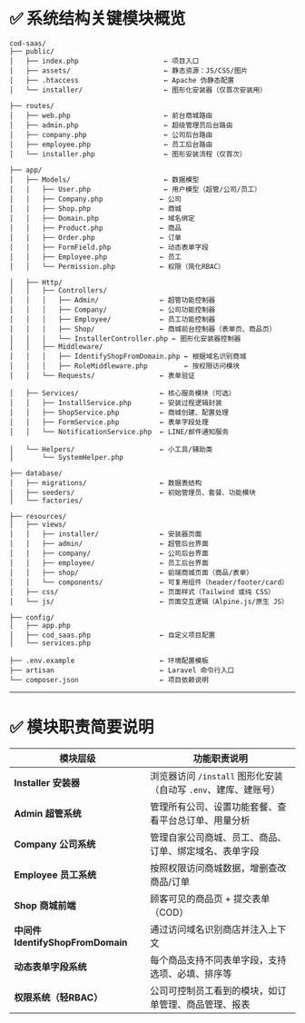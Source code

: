

# ✅ 系统结构关键模块概览

```
cod-saas/
├── public/
│   ├── index.php                     ← 项目入口
│   ├── assets/                       ← 静态资源：JS/CSS/图片
│   ├── .htaccess                     ← Apache 伪静态配置
│   └── installer/                    ← 图形化安装器（仅首次安装用）

├── routes/
│   ├── web.php                       ← 前台商城路由
│   ├── admin.php                     ← 超级管理员后台路由
│   ├── company.php                   ← 公司后台路由
│   ├── employee.php                  ← 员工后台路由
│   └── installer.php                 ← 图形安装流程（仅首次）

├── app/
│   ├── Models/                       ← 数据模型
│   │   ├── User.php                  ← 用户模型（超管/公司/员工）
│   │   ├── Company.php              ← 公司
│   │   ├── Shop.php                 ← 商城
│   │   ├── Domain.php               ← 域名绑定
│   │   ├── Product.php              ← 商品
│   │   ├── Order.php                ← 订单
│   │   ├── FormField.php            ← 动态表单字段
│   │   ├── Employee.php             ← 员工
│   │   └── Permission.php           ← 权限（简化RBAC）

│   ├── Http/
│   │   ├── Controllers/
│   │   │   ├── Admin/               ← 超管功能控制器
│   │   │   ├── Company/             ← 公司功能控制器
│   │   │   ├── Employee/            ← 员工功能控制器
│   │   │   ├── Shop/                ← 商城前台控制器（表单页、商品页）
│   │   │   └── InstallerController.php ← 图形化安装器控制器
│   │   ├── Middleware/
│   │   │   ├── IdentifyShopFromDomain.php ← 根据域名识别商城
│   │   │   ├── RoleMiddleware.php         ← 按权限访问模块
│   │   └── Requests/                ← 表单验证

│   ├── Services/                    ← 核心服务模块（可选）
│   │   ├── InstallService.php       ← 安装过程逻辑封装
│   │   ├── ShopService.php          ← 商城创建、配置处理
│   │   ├── FormService.php          ← 表单字段处理
│   │   └── NotificationService.php  ← LINE/邮件通知服务

│   └── Helpers/                     ← 小工具/辅助类
│       └── SystemHelper.php

├── database/
│   ├── migrations/                  ← 数据表结构
│   ├── seeders/                     ← 初始管理员、套餐、功能模块
│   └── factories/

├── resources/
│   ├── views/
│   │   ├── installer/               ← 安装器页面
│   │   ├── admin/                   ← 超管后台界面
│   │   ├── company/                 ← 公司后台界面
│   │   ├── employee/                ← 员工后台界面
│   │   ├── shop/                    ← 前端商城页面（商品/表单）
│   │   └── components/              ← 可复用组件（header/footer/card）
│   ├── css/                         ← 页面样式（Tailwind 或纯 CSS）
│   └── js/                          ← 页面交互逻辑（Alpine.js/原生 JS）

├── config/
│   ├── app.php
│   ├── cod_saas.php                 ← 自定义项目配置
│   └── services.php

├── .env.example                     ← 环境配置模板
├── artisan                          ← Laravel 命令行入口
└── composer.json                    ← 项目依赖说明
```

---

# ✅ 模块职责简要说明

| 模块层级                           | 功能职责说明                                    |
| ------------------------------ | ----------------------------------------- |
| **Installer 安装器**              | 浏览器访问 `/install` 图形化安装（自动写 `.env`、建库、建账号） |
| **Admin 超管系统**                 | 管理所有公司、设置功能套餐、查看平台总订单、用量分析                |
| **Company 公司系统**               | 管理自家公司商城、员工、商品、订单、绑定域名、表单字段               |
| **Employee 员工系统**              | 按照权限访问商城数据，增删查改商品/订单                      |
| **Shop 商城前端**                  | 顾客可见的商品页 + 提交表单（COD）                      |
| **中间件 IdentifyShopFromDomain** | 通过访问域名识别商店并注入上下文                          |
| **动态表单字段系统**                   | 每个商品支持不同表单字段，支持选项、必填、排序等                  |
| **权限系统（轻RBAC）**                | 公司可控制员工看到的模块，如订单管理、商品管理、报表                |


